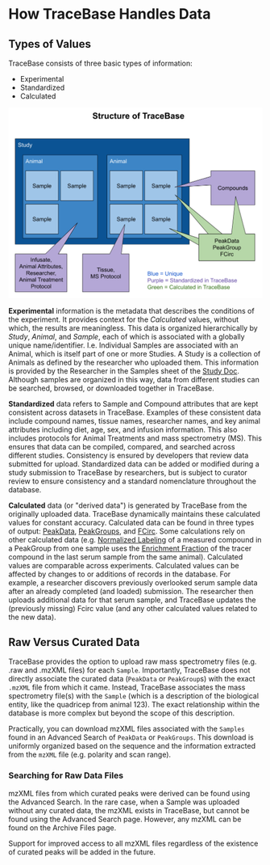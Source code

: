 # How TraceBase Handles Data

## Types of Values

TraceBase consists of three basic types of information:

* Experimental
* Standardized
* Calculated

![TraceBase data organization diagram](../Attachments/Structure%20of%20Tracebase%20Sketch.png)

**Experimental** information is the metadata that describes the conditions of the experiment.  It provides context for
the *Calculated* values, without which, the results are meaningless.  This data is organized hierarchically by *Study*,
*Animal*, and *Sample*, each of which is associated with a globally unique name/identifier.  I.e. Individual Samples are
associated with an Animal, which is itself part of one or more Studies.  A Study is a collection of Animals as defined
by the researcher who uploaded them.  This information is provided by the Researcher in the Samples sheet of the
[Study Doc](../Upload/How%20to%20Build%20a%20Submission/2%20-%20How%20to%20Fill%20In%20the%20Study%20Doc.md). Although
samples are organized in this way, data from different studies can be searched, browsed, or downloaded together in
TraceBase.

**Standardized** data refers to Sample and Compound attributes that are kept consistent across datasets in TraceBase.
Examples of these consistent data include compound names, tissue names, researcher names, and key animal attributes
including diet, age, sex, and infusion information.  This also includes protocols for Animal Treatments and mass
spectrometry (MS).  This ensures that data can be compiled, compared, and searched across different studies.
Consistency is ensured by developers that review data submitted for upload.  Standardized data can be added or modified
during a study submission to TraceBase by researchers, but is subject to curator review to ensure consistency and a
standard nomenclature throughout the database.

**Calculated** data (or "derived data") is generated by TraceBase from the originally uploaded data.  TraceBase
dynamically maintains these calculated values for constant accuracy.  Calculated data can be found in three types of
output: [PeakData](../Download/About%20the%20Data/Data%20Types/PeakData.md),
[PeakGroups](../Download/About%20the%20Data/Data%20Types/PeakGroups.md), and
[FCirc](../Download/About%20the%20Data/Data%20Types/FCirc.md).  Some calculations rely on other calculated data (e.g.
[Normalized Labeling](../Values/Normalized%20Labeling.md) of a measured compound in a PeakGroup from one sample uses the
[Enrichment Fraction](../Values/Enrichment%20Fraction.md) of the tracer compound in the last serum sample from the same
animal).  Calculated values are comparable across experiments.  Calculated values can be affected by changes to or
additions of records in the database.  For example, a researcher discovers previously overlooked serum sample data after
an already completed (and loaded) submission.  The researcher then uploads additional data for that serum sample, and
TraceBase updates the (previously missing) Fcirc value (and any other calculated values related to the new data).

## <a name="curated_v_raw"></a>Raw Versus Curated Data

TraceBase provides the option to upload raw mass spectrometry files (e.g. .raw and .mzXML files) for each `Sample`.
Importantly, TraceBase does not directly associate the curated data (`PeakData` or `PeakGroup`s) with the exact `.mzXML`
file from which it came.  Instead, TraceBase associates the mass spectrometry file(s) with the `Sample` (which is a
description of the biological entity, like the quadricep from animal 123). The exact relationship within the database is
more complex but beyond the scope of this description.

Practically, you can download mzXML files associated with the `Samples` found in an Advanced Search of `PeakData` or
`PeakGroups`.  This download is uniformly organized based on the sequence and the information extracted from the `mzXML`
file (e.g. polarity and scan range).

### Searching for Raw Data Files

mzXML files from which curated peaks were derived can be found using the Advanced Search.  In the rare case, when a
Sample was uploaded without any curated data, the mzXML exists in TraceBase, but cannot be found using the Advanced
Search page.  However, any mzXML can be found on the Archive Files page.

Support for improved access to all mzXML files regardless of the existence of curated peaks will be added in the future.
